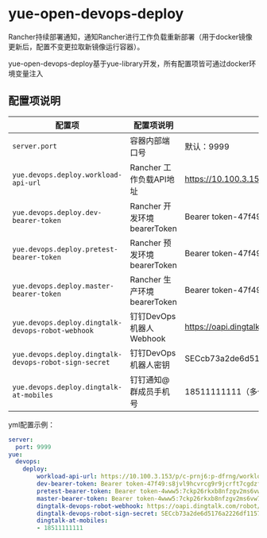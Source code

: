 # yue-open-devops-deploy
Rancher持续部署通知，通知Rancher进行工作负载重新部署（用于docker镜像更新后，配置不变更拉取新镜像运行容器）。

yue-open-devops-deploy基于yue-library开发，所有配置项皆可通过docker环境变量注入

## 配置项说明
|配置项													|配置项说明						|示例配置																	|
|--														|--								|--																			|
|`server.port`											|容器内部端口号					|默认：9999																	|
|`yue.devops.deploy.workload-api-url`					|Rancher 工作负载API地址		|https://10.100.3.153/p/c-prnj6:p-dfrng/workloads							|
|`yue.devops.deploy.dev-bearer-token`					|Rancher 开发环境 bearerToken	|Bearer token-47f49:s8jvl9hcvrcg9r9jcrft7cgdzf2qrngfm4s9sf6xs75qtx7zhhb5xg	|
|`yue.devops.deploy.pretest-bearer-token`				|Rancher 预发环境 bearerToken	|Bearer token-47f49:s8jvl9hcvrcg9r9jcrft7cgdzf2qrngfm4s9sf6xs75qtx7zhhb5xg	|
|`yue.devops.deploy.master-bearer-token`				|Rancher 生产环境 bearerToken	|Bearer token-47f49:s8jvl9hcvrcg9r9jcrft7cgdzf2qrngfm4s9sf6xs75qtx7zhhb5xg	|
|`yue.devops.deploy.dingtalk-devops-robot-webhook`		|钉钉DevOps机器人Webhook		|https://oapi.dingtalk.com/robot/send?access_token=**						|
|`yue.devops.deploy.dingtalk-devops-robot-sign-secret`	|钉钉DevOps机器人密钥			|SECcb73a2de6d5176a2226df1157413f1d207e380f024351c04a46f1850dde14b22		|
|`yue.devops.deploy.dingtalk-at-mobiles`				|钉钉通知@群成员手机号			|18511111111（多个`,`分割）													|

yml配置示例：
```yml
server:
  port: 9999
yue:
  devops:
    deploy:
        workload-api-url: https://10.100.3.153/p/c-prnj6:p-dfrng/workloads
        dev-bearer-token: Bearer token-47f49:s8jvl9hcvrcg9r9jcrft7cgdzf2qrngfm4s9sf6xs75qtx7zhhb5xg
        pretest-bearer-token: Bearer token-4www5:7ckp26rkxb8nfzgv2ms6vw7zzb4tlfgtxknpksj7bfkm6pgtqd77l2
        master-bearer-token: Bearer token-4www5:7ckp26rkxb8nfzgv2ms6vw7zzb4tlfgtxknpksj7bfkm6pgtqd77l2
        dingtalk-devops-robot-webhook: https://oapi.dingtalk.com/robot/send?access_token=**
        dingtalk-devops-robot-sign-secret: SECcb73a2de6d5176a2226df1157413f1d207e380f024351c04a46f1850dde14b22
        dingtalk-at-mobiles:
        - 18511111111
```